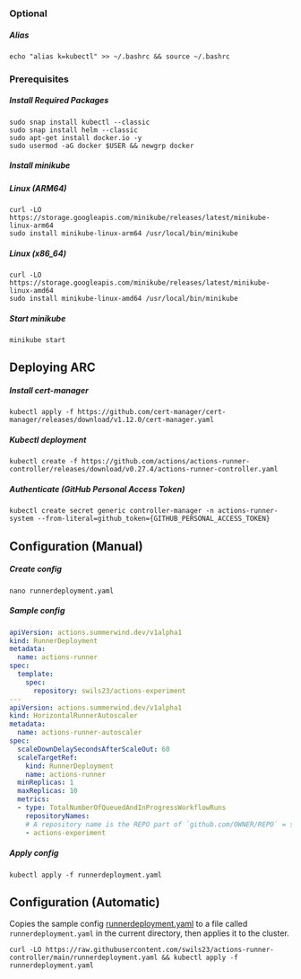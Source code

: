 ### Optional
##### Alias
```shell
echo "alias k=kubectl" >> ~/.bashrc && source ~/.bashrc
```

### Prerequisites

##### Install Required Packages

```shell
sudo snap install kubectl --classic
sudo snap install helm --classic
sudo apt-get install docker.io -y
sudo usermod -aG docker $USER && newgrp docker
```

##### Install minikube
##### Linux (ARM64)
```shell
curl -LO https://storage.googleapis.com/minikube/releases/latest/minikube-linux-arm64
sudo install minikube-linux-arm64 /usr/local/bin/minikube
```

##### Linux (x86_64)
```shell
curl -LO https://storage.googleapis.com/minikube/releases/latest/minikube-linux-amd64
sudo install minikube-linux-amd64 /usr/local/bin/minikube
```



##### Start minikube
```shell
minikube start
```


## Deploying ARC
##### Install cert-manager
```shell
kubectl apply -f https://github.com/cert-manager/cert-manager/releases/download/v1.12.0/cert-manager.yaml
```

##### Kubectl deployment
```shell
kubectl create -f https://github.com/actions/actions-runner-controller/releases/download/v0.27.4/actions-runner-controller.yaml
```


##### Authenticate (GitHub Personal Access Token)
```shell
kubectl create secret generic controller-manager -n actions-runner-system --from-literal=github_token={GITHUB_PERSONAL_ACCESS_TOKEN}
```


## Configuration (Manual)

##### Create config
```shell
nano runnerdeployment.yaml
```
##### Sample config
```yaml
apiVersion: actions.summerwind.dev/v1alpha1
kind: RunnerDeployment
metadata:
  name: actions-runner
spec:
  template:
    spec:
      repository: swils23/actions-experiment
---
apiVersion: actions.summerwind.dev/v1alpha1
kind: HorizontalRunnerAutoscaler
metadata:
  name: actions-runner-autoscaler
spec:
  scaleDownDelaySecondsAfterScaleOut: 60
  scaleTargetRef:
    kind: RunnerDeployment
    name: actions-runner
  minReplicas: 1
  maxReplicas: 10
  metrics:
  - type: TotalNumberOfQueuedAndInProgressWorkflowRuns
    repositoryNames:
    # A repository name is the REPO part of `github.com/OWNER/REPO` = swils23/actions-experiment
    - actions-experiment
```

##### Apply config
```shell
kubectl apply -f runnerdeployment.yaml
```



## Configuration (Automatic)

Copies the sample config [runnerdeployment.yaml](https://raw.githubusercontent.com/swils23/actions-runner-controller/main/runnerdeployment.yaml) to a file called `runnerdeployment.yaml` in the current directory, then applies it to the cluster.

```shell
curl -LO https://raw.githubusercontent.com/swils23/actions-runner-controller/main/runnerdeployment.yaml && kubectl apply -f runnerdeployment.yaml
```
